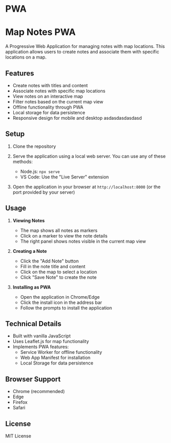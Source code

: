 # PWA
# Map Notes PWA

A Progressive Web Application for managing notes with map locations. This application allows users to create notes and associate them with specific locations on a map.

## Features

- Create notes with titles and content
- Associate notes with specific map locations
- View notes on an interactive map
- Filter notes based on the current map view
- Offline functionality through PWA
- Local storage for data persistence
- Responsive design for mobile and desktop
asdasdasdasdasd
## Setup

1. Clone the repository
2. Serve the application using a local web server. You can use any of these methods:
   - Node.js: `npx serve`
   - VS Code: Use the "Live Server" extension

3. Open the application in your browser at `http://localhost:8000` (or the port provided by your server)

## Usage

1. **Viewing Notes**
   - The map shows all notes as markers
   - Click on a marker to view the note details
   - The right panel shows notes visible in the current map view

2. **Creating a Note**
   - Click the "Add Note" button
   - Fill in the note title and content
   - Click on the map to select a location
   - Click "Save Note" to create the note

3. **Installing as PWA**
   - Open the application in Chrome/Edge
   - Click the install icon in the address bar
   - Follow the prompts to install the application

## Technical Details

- Built with vanilla JavaScript
- Uses Leaflet.js for map functionality
- Implements PWA features:
  - Service Worker for offline functionality
  - Web App Manifest for installation
  - Local Storage for data persistence

## Browser Support

- Chrome (recommended)
- Edge
- Firefox
- Safari

## License

MIT License 